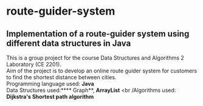 # route-guider-system
## Implementation of a route-guider system using different data structures in Java
This is a group project for the course Data Structures and Algorithms 2 Laboratory (CE 2201).
<br />Aim of the project is to develop an online route guider system for customers to find the shortest distance between cities.
<br />Programming language used: **Java**
<br />Data Structures used:**** Graph**, **ArrayList**
<br /Algorithms used:  **Dijkstra's Shortest path algorithm**
